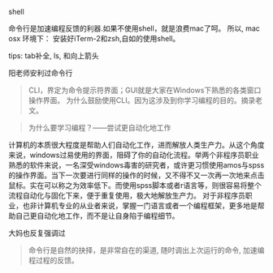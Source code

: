 shell

命令行是加速编程反馈的利器.如果不使用shell，就是浪费mac了呵。
所以, mac osx 环境下：
安装好iTerm-2和zsh,自如的使用shell。

tips:
tab补全, ls, 和向上箭头

阳老师安利过命令行
>CLI，界定为命令提示符界面；GUI就是大家在Windows下熟悉的各类窗口操作界面。
为什么鼓励使用CLI。因为这涉及到你学习编程的目的。摘录老文。

>为什么要学习编程？——尝试更自动化地工作  
>
计算机的本质很大程度是帮助人们自动化工作，进而解放人类生产力。从这个角度来说，windows过易使用的界面，阻碍了你的自动化流程。举两个非程序员职业熟悉的软件来说，一名深受windows毒害的研究者，或许更习惯使用amos与spss的操作界面。当下一次要进行同样的操作的时候，又不得不又一次再一次地来点击鼠标。实在可以称之为效率低下。而使用spss脚本或者r语言等，则很容易将整个流程自动化与固化下来，便于重复使用，极大地解放生产力。
对于非程序员职业，也非计算机专业的从业者来说，掌握一门语言或者一个编程框架，更多地是帮助自己更自动化地工作，而不是让自身陷于编程细节。


大妈也反复强调过
>命令行是自然的抉择，是非常自在的渠道, 随时调出上次运行的命令, 加速编程过程的反馈。




